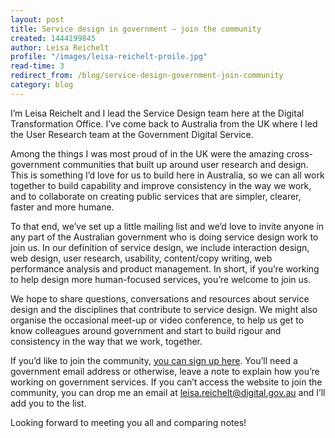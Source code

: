 ```yaml
---
layout: post
title: Service design in government – join the community
created: 1444199845
author: Leisa Reichelt
profile: "/images/leisa-reichelt-proile.jpg"
read-time: 3
redirect_from: /blog/service-design-government-join-community
category: blog
---
```

I’m Leisa Reichelt and I lead the Service Design team here at the Digital Transformation Office. I’ve come back to Australia from the UK where I led the User Research team at the Government Digital Service.

Among the things I was most proud of in the UK were the amazing cross-government communities that built up around user research and design. This is something I’d love for us to build here in Australia, so we can all work together to build capability and improve consistency in the way we work, and to collaborate on creating public services that are simpler, clearer, faster and more humane.

To that end, we’ve set up a little mailing list and we’d love to invite anyone in any part of the Australian government who is doing service design work to join us. In our definition of service design, we include interaction design, web design, user research, usability, content/copy writing, web performance analysis and product management. In short, if you’re working to help design more human-focused services, you’re welcome to join us.

We hope to share questions, conversations and resources about service design and the disciplines that contribute to service design. We might also organise the occasional meet-up or video conference, to help us get to know colleagues around government and start to build rigour and consistency in the way that we work, together.

If you’d like to join the community, [you can sign up here](/what-we-do/partnerships/communities/). You’ll need a government email address or otherwise, leave a note to explain how you’re working on government services. If you can’t access the website to join the community, you can drop me an email at <leisa.reichelt@digital.gov.au> and I’ll add you to the list.

Looking forward to meeting you all and comparing notes!
